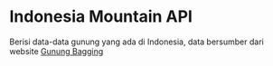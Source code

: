 # Indonesia Mountain API

Berisi data-data gunung yang ada di Indonesia, data bersumber dari website [Gunung Bagging](https://www.gunungbagging.com/ribu-categories/all-the-ribus/)
